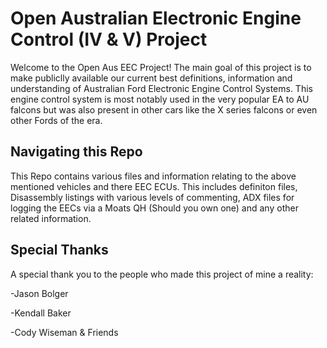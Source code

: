 # Open Australian Electronic Engine Control (IV & V) Project
Welcome to the Open Aus EEC Project! The main goal of this project is to make publiclly available our current best definitions, information and understanding of Australian Ford Electronic Engine Control Systems. This engine control system is most notably used in the very popular EA to AU falcons but was also present in other cars like the X series falcons or even other Fords of the era.


## Navigating this Repo
This Repo contains various files and information relating to the above mentioned vehicles and there EEC ECUs. This includes definiton files, Disassembly listings with various levels of commenting, ADX files for logging the EECs via a Moats QH (Should you own one) and any other related information.


## Special Thanks
A special thank you to the people who made this project of mine a reality:

-Jason Bolger

-Kendall Baker

-Cody Wiseman & Friends


